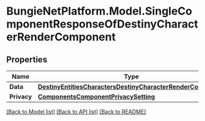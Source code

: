 # BungieNetPlatform.Model.SingleComponentResponseOfDestinyCharacterRenderComponent
## Properties

Name | Type | Description | Notes
------------ | ------------- | ------------- | -------------
**Data** | [**DestinyEntitiesCharactersDestinyCharacterRenderComponent**](DestinyEntitiesCharactersDestinyCharacterRenderComponent.md) |  | [optional] 
**Privacy** | [**ComponentsComponentPrivacySetting**](ComponentsComponentPrivacySetting.md) |  | [optional] 

[[Back to Model list]](../README.md#documentation-for-models) [[Back to API list]](../README.md#documentation-for-api-endpoints) [[Back to README]](../README.md)

